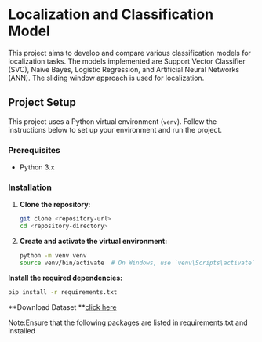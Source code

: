 # Localization and Classification Model

This project aims to develop and compare various classification models for localization tasks. The models implemented are Support Vector Classifier (SVC), Naive Bayes, Logistic Regression, and Artificial Neural Networks (ANN). The sliding window approach is used for localization.

## Project Setup

This project uses a Python virtual environment (`venv`). Follow the instructions below to set up your environment and run the project.

### Prerequisites

- Python 3.x

### Installation

1. **Clone the repository:**

   ```bash
   git clone <repository-url>
   cd <repository-directory>
2. **Create and activate the virtual environment:**
   ```bash
   python -m venv venv
   source venv/bin/activate  # On Windows, use `venv\Scripts\activate`


**Install the required dependencies:**
   ```bash
   pip install -r requirements.txt
   ```
**Download Dataset **[click here](https://drive.google.com/drive/folders/1ITJKqcqnC0LfAkapZ1w-wcxfV0CMXx6T?usp=sharing)


Note:Ensure that the following packages are listed in requirements.txt and installed
